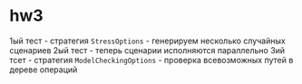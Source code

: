 # hw3

1ый тест - стратегия `StressOptions` - генерируем несколько случайных сценариев
2ый тест - теперь сценарии исполняются параллельно
3ий тсет - стратегия `ModelCheckingOptions` - проверка всевозможных путей в дереве операций 
